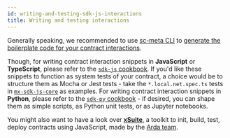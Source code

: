 ```yaml
---
id: writing-and-testing-sdk-js-interactions
title: Writing and testing interactions
---
```


[comment]: # (mx-exclude-file)

Generally speaking, we recommended to use [sc-meta CLI](/developers/meta/sc-meta-cli) to [generate the boilerplate code for your contract interactions](/developers/meta/sc-meta-cli/#calling-snippets).

Though, for writing contract interaction snippets in **JavaScript** or **TypeScript**, please refer to the [`sdk-js` cookbook](/sdk-and-tools/sdk-js/sdk-js-cookbook-v13). If you'd like these snippets to function as system tests of your contract, a choice would be to structure them as Mocha or Jest tests - take the `*.local.net.spec.ts` tests in [`mx-sdk-js-core`](https://github.com/multiversx/mx-sdk-js-core) as examples. For writing contract interaction snippets in **Python**, please refer to the [`sdk-py` cookbook](/sdk-and-tools/sdk-py/sdk-py-cookbook) - if desired, you can shape them as simple scripts, as Python unit tests, or as Jupyter notebooks.

You might also want to have a look over [**xSuite**](https://xsuite.dev), a toolkit to init, build, test, deploy contracts using JavaScript, made by the [Arda team](https://arda.run).
